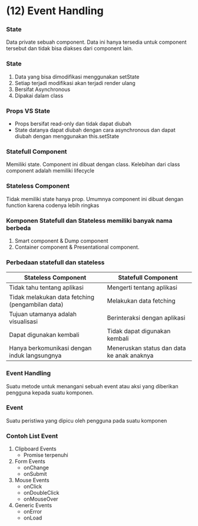 <h1>(12) Event Handling</h1>

### State
<p>Data private sebuah component. Data ini hanya tersedia untuk component tersebut dan tidak bisa diakses dari component lain.</p>

### State
1. Data yang bisa dimodifikasi menggunakan setState
2. Setiap terjadi modifikasi akan terjadi render ulang
3. Bersifat Asynchronous
4. Dipakai dalam class

### Props VS State
- Props bersifat read-only dan tidak dapat diubah
- State datanya dapat diubah dengan cara asynchronous dan dapat diubah dengan menggunakan this.setState

### Statefull Component
<p>Memiliki state. Component ini dibuat dengan class. Kelebihan dari class component adalah memiliki lifecycle</p>

### Stateless Component
<p>Tidak memiliki state hanya prop. Umumnya component ini dibuat dengan function karena codenya lebih ringkas</p>

### Komponen Statefull dan Stateless memiliki banyak nama berbeda
1. Smart component & Dump component
2. Container component & Presentational component. 

### Perbedaan statefull dan stateless
| Stateless Component | Statefull Component |
| --- | ----------- |
| Tidak tahu tentang aplikasi | Mengerti tentang aplikasi |
| Tidak melakukan data fetching (pengambilan data) | Melakukan data fetching  |
|Tujuan utamanya adalah visualisasi | Berinteraksi dengan aplikasi |
|Dapat digunakan kembali|Tidak dapat digunakan kembali |
|Hanya berkomunikasi dengan induk langsungnya| Meneruskan status dan data ke anak anaknya|

### Event Handling
<p>Suatu metode untuk menangani sebuah event atau aksi yang diberikan pengguna kepada suatu komponen. </p>

### Event
<p>Suatu peristiwa yang dipicu oleh pengguna pada suatu komponen</p>

### Contoh List Event
1. Clipboard Events 
   - Promise terpenuhi
2. Form Events
   - onChange
   - onSubmit
3. Mouse Events
   - onClick
   - onDoubleClick
   - onMouseOver
4. Generic Events
   - onError
   - onLoad

